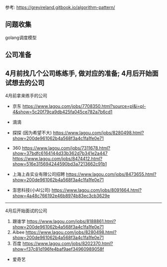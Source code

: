 参考: https://greyireland.gitbook.io/algorithm-pattern/

## 问题收集
golang调度模型


## 公司准备
4月前找几个公司练练手, 做对应的准备; 4月后开始面试想去的公司
---
4月前拿来练手的公司

* 京东
https://www.lagou.com/jobs/7708350.html?source=pl&i=pl-4&show=5c20f79ca9db425fa045ce782a7b6cd1

* 滴滴

*  探探 (因为希望不大)
https://www.lagou.com/jobs/8280498.html?show=200de961062b4a568f3a4c1fa1fe0e71

* 360
https://www.lagou.com/jobs/7311678.html?show=37bdfc6164144d33b362d7b341e2a447
https://www.lagou.com/jobs/8474412.html?show=516e315694244590bd3a7213662c91b1

* 上海上垚实业有限公司招聘
https://www.lagou.com/jobs/8473655.html?show=200de961062b4a568f3a4c1fa1fe0e71

* 澎思科技(小AI公司)
https://www.lagou.com/jobs/8091664.html?show=4a48c766192e46b8974b83ec3cb3629e
---
4月后开始面试的公司

1. 跟谁学
https://www.lagou.com/jobs/8188861.html?show=200de961062b4a568f3a4c1fa1fe0e71
2. Aibee
https://www.lagou.com/jobs/8280498.html?show=200de961062b4a568f3a4c1fa1fe0e71
3. 百度
https://www.lagou.com/jobs/8202370.html?show=f37c81d196fe4baf9aef34960989058f

*  爱奇艺 